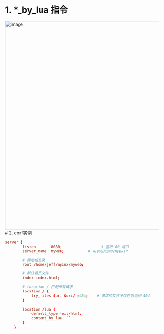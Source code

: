 # 1. *_by_lua 指令
<img width="753" height="683" alt="image" src="https://github.com/user-attachments/assets/20a272f3-33fe-4d30-b717-5d52ed8f936d" />
# 2. conf实例

```conf
server {
        listen       8080;                  # 监听 80 端口
        server_name  myweb;           # 可以改成你的域名/IP

        # 网站根目录
        root /home/jeff/nginx/myweb;

        # 默认首页文件
        index index.html;

        # location / 匹配所有请求
        location / {
            try_files $uri $uri/ =404;    # 请求的文件不存在则返回 404
        }

        location /lua {
            default_type text/html;
            content_by_lua  ``
        }
    }
```
